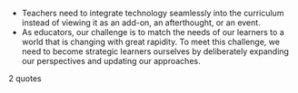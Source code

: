 - Teachers need to integrate technology seamlessly into the curriculum instead of viewing it as an add-on, an afterthought, or an event.
 - As educators, our challenge is to match the needs of our learners to a world that is changing with great rapidity. To meet this challenge, we need to become strategic learners ourselves by deliberately expanding our perspectives and updating our approaches.

2 quotes